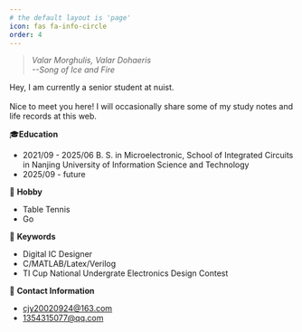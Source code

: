 ```yaml
---
# the default layout is 'page'
icon: fas fa-info-circle
order: 4
---
```

>*Valar Morghulis, Valar Dohaeris \
--Song of Ice and Fire*

Hey, I am currently a senior student at nuist. \
\
Nice to meet you here! I will occasionally share some of my study notes and life records at this web. 

 🎓**Education**
 - 2021/09 - 2025/06 B. S. in Microelectronic, School of Integrated Circuits in Nanjing University of Information Science and Technology
 - 2025/09 - future

🏓 **Hobby**
- Table Tennis
- Go

🔎 **Keywords**
  - Digital IC Designer
  - C/MATLAB/Latex/Verilog
  - TI Cup National Undergrate Electronics Design Contest

📧 **Contact Information** 

- cjy20020924@163.com
- 1354315077@qq.com